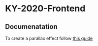 # KY-2020-Frontend  
## Documenatation  
To create a parallax effect follow [this guide](https://matthew.wagerfield.com/parallax/)
